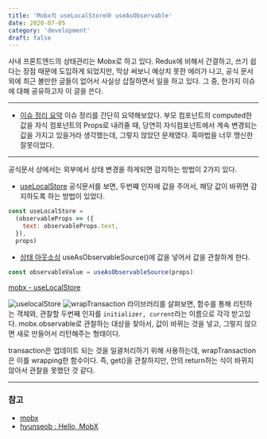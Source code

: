 ```yaml
---
title: 'Mobx의 useLocalStore와 useAsObservable'
date: 2020-07-05
category: 'development'
draft: false
---
```


사내 프론트엔드의 상태관리는 Mobx로 하고 있다. Redux에 비해서 간결하고, 쓰기 쉽다는 장점 때문에 도입하게 되었지만,
막상 써보니 예상치 못한 에러가 나고, 공식 문서 외에 최근 볼만한 글들이 없어서 사실상 삽질하면서 일을 하고 있다.
그 중, 한가지 이슈에 대해 공유하고자 이 글을 쓴다.

---

- [이슈 정리 요약](https://github.com/bluelion2/Project-issue-repo/issues/21)
  이슈 정리를 간단히 요약해보았다. 부모 컴포넌트의 computed한 값을 자식 컴포넌트의 Props로 내려줄 때, 당연히 자식컴포넌트에서 계속
  변경되는 값을 가지고 있을거라 생각했는데, 그렇지 않았던 문제였다. 흑마법을 너무 맹신한 잘못이었다.

---

공식문서 상에서는 외부에서 상태 변경을 하게되면 감지하는 방법이 2가지 있다.

- [useLocalStore](https://mobx-react.js.org/state-local#non-observable-dependencies)
  공식문서를 보면, 두번쨰 인자에 값을 주어서, 해당 값이 바뀌면 감지하도록 하는 방법이 있었다.

```jsx
const useLocalStore =
  (observableProps => ({
    text: observableProps.text,
  }),
  props)
```

- [상태 아웃소싱](https://mobx-react.js.org/state-outsourcing)
  useAsObservableSource()에 값을 넣어서 값을 관찰하게 한다.

```jsx
const observableValue = useAsObservableSource(props)
```

[mobx - useLocalStore](https://mobx-react.js.org/state-local)

![uselocalStore](https://user-images.githubusercontent.com/34129711/87240583-9e943a00-c455-11ea-98c2-2a692f953b5d.png)
![wrapTransaction](https://user-images.githubusercontent.com/34129711/87240581-9c31e000-c455-11ea-8281-8f7f0fc91772.png)
라이브러리를 살펴보면, 함수를 통해 리턴하는 객체와, 관찰할 두번째 인자를 `initializer, current`라는 이름으로 각각 받고있다.
mobx.observable로 관찰하는 대상을 찾아서, 값이 바뀌는 것을 넣고, 그렇지 않으면 새로 만들어서 리턴해주는 형태이다.

transaction은 업데이트 되는 것을 일괄처리하기 위해 사용하는데, wrapTransaction은 이를 wrapping한 함수이다.
즉, get()을 관찰하지만, 안의 return하는 식이 바뀌지 않아서 관찰을 못했던 것 같다.

---

### 참고

- [mobx](https://mobx.js.org/refguide/api.html)
- [hyunseob : Hello, MobX](https://hyunseob.github.io/2017/10/07/hello-mobx/)
